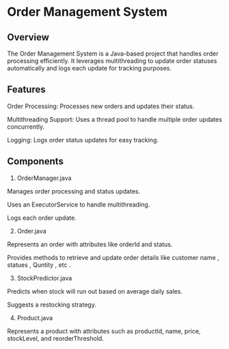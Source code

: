 # Order Management System

## Overview

The Order Management System is a Java-based project that handles order processing efficiently. It leverages multithreading to update order statuses automatically and logs each update for tracking purposes.

## Features

Order Processing: Processes new orders and updates their status.

Multithreading Support: Uses a thread pool to handle multiple order updates concurrently.

Logging: Logs order status updates for easy tracking.

##  Components

1. OrderManager.java

Manages order processing and status updates.

Uses an ExecutorService to handle multithreading.

Logs each order update.

2. Order.java

Represents an order with attributes like orderId and status.

Provides methods to retrieve and update order details like customer name , statues , Quntity , etc .

3. StockPredictor.java

Predicts when stock will run out based on average daily sales.

Suggests a restocking strategy.

4. Product.java

Represents a product with attributes such as productId, name, price, stockLevel, and reorderThreshold.
